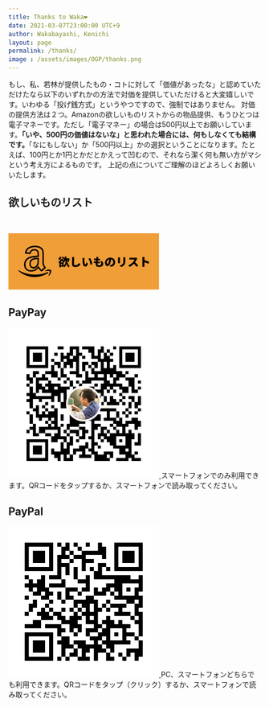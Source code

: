 ```yaml
---
title: Thanks to Waka❤️
date: 2021-03-07T23:00:00 UTC+9
author: Wakabayashi, Kenichi
layout: page
permalink: /thanks/
image : /assets/images/OGP/thanks.png
---
```

もし、私、若林が提供したもの・コトに対して「価値があったな」と認めていただけたなら以下のいずれかの方法で対価を提供していただけると大変嬉しいです。いわゆる「投げ銭方式」というやつですので、強制ではありません。
対価の提供方法は２つ。Amazonの欲しいものリストからの物品提供、もうひとつは電子マネーです。ただし「電子マネー」の場合は500円以上でお願いしています。<span style="font-weight:bold">「いや、500円の価値はないな」と思われた場合には、何もしなくても結構です。</span>「なにもしない」か「500円以上」かの選択ということになります。たとえば、100円とか1円とかだとかえって凹むので、それなら潔く何も無い方がマシという考え方によるものです。
上記の点についてご理解のほどよろしくお願いいたします。

## 欲しいものリスト
<a href="https://www.amazon.jp/hz/wishlist/ls/22IMRU0USQ9LV" target="_blank">
	<img src="/assets/images/payment/amazon.png"  style="width: 300px; margin-top: 30px;">
</a>

## PayPay
<a href="https://qr.paypay.ne.jp/VtyKfWddUjEQkR0j">
	<img src="/assets/images/payment/qr_paypay.png" style="width: 300px">
</a>
スマートフォンでのみ利用できます。QRコードをタップするか、スマートフォンで読み取ってください。

## PayPal
<a href="https://paypal.me/kwaka1208?locale.x=ja_JP">
	<img src="/assets/images/payment/qr_paypal.png" style="width: 300px">
</a>
PC、スマートフォンどちらでも利用できます。QRコードをタップ（クリック）するか、スマートフォンで読み取ってください。